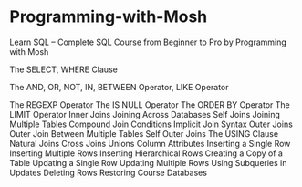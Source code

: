 # Programming-with-Mosh
Learn SQL – Complete SQL Course from Beginner to Pro by Programming with Mosh


 
The SELECT, WHERE Clause

The AND, OR, NOT, IN, BETWEEN Operator, LIKE Operator

The REGEXP Operator
The IS NULL Operator
The ORDER BY Operator
The LIMIT Operator
Inner Joins
Joining Across Databases
Self Joins
Joining Multiple Tables
Compound Join Conditions
Implicit Join Syntax
Outer Joins
Outer Join Between Multiple Tables 
Self Outer Joins
The USING Clause
Natural Joins
Cross Joins
Unions
Column Attributes
Inserting a Single Row 
Inserting Multiple Rows 
Inserting Hierarchical Rows 
Creating a Copy of a Table 
Updating a Single Row 
Updating Multiple Rows 
Using Subqueries in Updates 
Deleting Rows
Restoring Course Databases
